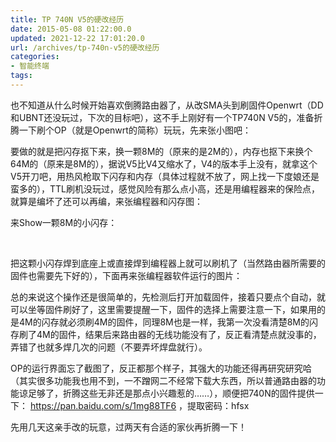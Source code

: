 ```yaml
---
title: TP 740N V5的硬改经历
date: 2015-05-08 01:22:00.0
updated: 2021-12-22 17:01:20.0
url: /archives/tp-740n-v5的硬改经历
categories: 
- 智能终端
tags: 
---
```


<p>也不知道从什么时候开始喜欢倒腾路由器了，从改SMA头到刷固件Openwrt（DD和UBNT还没玩过，下次的目标吧），这不手上刚好有一个TP740N V5的，准备折腾一下刷个OP（就是Openwrt的简称）玩玩，先来张小图吧：</p><p>要做的就是把闪存抠下来，换一颗8M的（原来的是2M的），内存也抠下来换个64M的（原来是8M的），据说V5比V4又缩水了，V4的版本手上没有，就拿这个V5开刀吧，用热风枪取下闪存和内存（具体过程就不放了，网上找一下度娘还是蛮多的），TTL刷机没玩过，感觉风险有那么点小高，还是用编程器来的保险点，就算是编坏了还可以再编，来张编程器和闪存图：</p><p>来Show一颗8M的小闪存：</p><p>&nbsp;</p><p>把这颗小闪存焊到底座上或直接焊到编程器上就可以刷机了（当然路由器所需要的固件也需要先下好的），下面再来张编程器软件运行的图片：</p><p>总的来说这个操作还是很简单的，先检测后打开加载固件，接着只要点个自动，就可以坐等固件刷好了，这里需要提醒一下，固件的选择上需要注意一下，如果用的是4M的闪存就必须刷4M的固件，同理8M也是一样，我第一次没看清楚8M的闪存刷了4M的固件，结果后来路由器的无线功能没有了，反正看清楚点就没事的，弄错了也就多焊几次的问题（不要弄坏焊盘就行）。</p><p>OP的运行界面忘了截图了，反正都那个样子，其强大的功能还得再研究研究哈（其实很多功能我也用不到，一不蹭网二不经常下载大东西，所以普通路由器的功能谅足够了，折腾这些无非还是那点小兴趣惹的……），顺便把740N的固件提供一下： <a href="https://pan.baidu.com/s/1mg88TF6">https://pan.baidu.com/s/1mg88TF6</a> ，提取密码：hfsx</p><p>先用几天这亲手改的玩意，过两天有合适的家伙再折腾一下！</p>